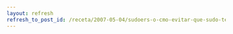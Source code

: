 ```yaml
---
layout: refresh
refresh_to_post_id: /receta/2007-05-04/sudoers-o-cmo-evitar-que-sudo-te-pida-contrasea
---
```

